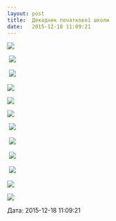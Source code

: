 ```yaml
---
layout: post
title:  Декадник початкової школи
date:   2015-12-18 11:09:21
---
```

![](/assets/tiger-1450428909.png)

 ![](/assets/tiger-1450429001.png)

 ![](/assets/tiger-1450429056.png)

![](/assets/tiger-1450429117.png)

![](/assets/tiger-1450429193.png)

![](/assets/tiger-1450429259.png)

 ![](/assets/tiger-1450429317.png)

 ![](/assets/tiger-1450429369.png)

 ![](/assets/tiger-1450429439.png)

 ![](/assets/tiger-1450429498.png)

![](/assets/tiger-1450429641.png)

![](/assets/tiger-1450429718.png)  

  
Дата: 2015-12-18 11:09:21